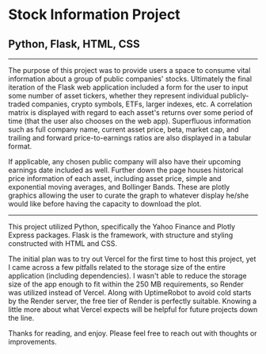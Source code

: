 # Stock Information Project
## Python, Flask, HTML, CSS

************************************************************

The purpose of this project was to provide users a space to consume vital information about a group of public companies' stocks. Ultimately the final iteration of the Flask web application included a form for the user to input some number of asset tickers, whether they represent individual publicly-traded companies, crypto symbols, ETFs, larger indexes, etc. A correlation matrix is displayed with regard to each asset's returns over some period of time (that the user also chooses on the web app). Superfluous information such as full company name, current asset price, beta, market cap, and trailing and forward price-to-earnings ratios are also displayed in a tabular format. 

If applicable, any chosen public company will also have their upcoming earnings date included as well. Further down the page houses historical price information of each asset, including asset price, simple and exponential moving averages, and Bollinger Bands. These are plotly graphics allowing the user to curate the graph to whatever display he/she would like before having the capacity to download the plot. 

***********************************************************

This project utilized Python, specifically the Yahoo Finance and Plotly Express packages. Flask is the framework, with structure and styling constructed with HTML and CSS. 

The initial plan was to try out Vercel for the first time to host this project, yet I came across a few pitfalls related to the storage size of the entire application (including dependencies). I wasn't able to reduce the storage size of the app enough to fit within the 250 MB requirements, so Render was utilized instead of Vercel. Along with UptimeRobot to avoid cold starts by the Render server, the free tier of Render is perfectly suitable. Knowing a little more about what Vercel expects will be helpful for future projects down the line.

Thanks for reading, and enjoy. Please feel free to reach out with thoughts or improvements.
